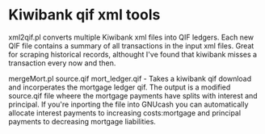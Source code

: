 Kiwibank qif xml tools
========

xml2qif.pl converts multiple Kiwibank xml files into QIF ledgers.  Each new QIF file contains a summary of all transactions in the input xml files.  Great for scraping historical records, althought I've found that kiwibank misses a transaction every now and then.

mergeMort.pl source.qif mort_ledger.qif - Takes a kiwibank qif download and incorperates the mortgage ledger qif.  The output is a modified source.qif file wheere the mortgage payments have splits with interest and principal.  If you're inporting the file into GNUcash you can automatically allocate interest payments to increasing costs:mortgage and principal payments to decreasing mortgage liabilities.


